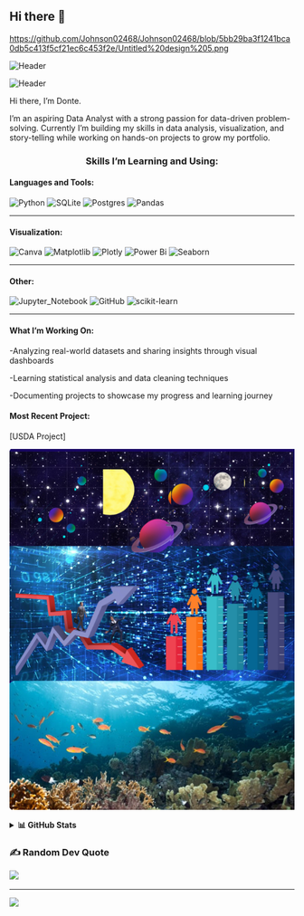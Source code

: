 ## Hi there 👋

https://github.com/Johnson02468/Johnson02468/blob/5bb29ba3f1241bca0db5c413f5cf21ec6c453f2e/Untitled%20design%205.png

![Header](./your-header-image-name.png)

![Header]([./your-header-image-name.png](https://github.com/Johnson02468/Johnson02468/blob/5bb29ba3f1241bca0db5c413f5cf21ec6c453f2e/Untitled%20design%205.png))

Hi there, I’m Donte. 

I’m an aspiring Data Analyst with a strong passion for data-driven problem-solving. Currently I’m building my skills in data analysis, visualization, and story-telling while working on hands-on projects to grow my portfolio. 

<h3 style="text-align:center"> Skills I’m Learning and Using:</h3>


<h4>Languages and Tools:</h4>

![Python](https://img.shields.io/badge/python-3670A0?style=for-the-badge&logo=python&logoColor=ffdd54) ![SQLite](https://img.shields.io/badge/sqlite-%2307405e.svg?style=for-the-badge&logo=sqlite&logoColor=white) ![Postgres](https://img.shields.io/badge/postgres-%23316192.svg?style=for-the-badge&logo=postgresql&logoColor=white) ![Pandas](https://img.shields.io/badge/pandas-%23150458.svg?style=for-the-badge&logo=pandas&logoColor=white)
<hr>
<h4>Visualization:</h4> 

![Canva](https://img.shields.io/badge/Canva-%2300C4CC.svg?style=for-the-badge&logo=Canva&logoColor=white) ![Matplotlib](https://img.shields.io/badge/Matplotlib-%23ffffff.svg?style=for-the-badge&logo=Matplotlib&logoColor=black) ![Plotly](https://img.shields.io/badge/Plotly-%233F4F75.svg?style=for-the-badge&logo=plotly&logoColor=white) ![Power Bi](https://img.shields.io/badge/power_bi-F2C811?style=for-the-badge&logo=powerbi&logoColor=black) ![Seaborn](https://img.shields.io/badge/Seaborn-3670A0?style=for-the-badge&logo=Seaborn&logoColor=ffdd54)
<hr>

<h4>Other:</h4> 

![Jupyter_Notebook](https://img.shields.io/badge/Jupyter_Notebook-%23150458.svg?style=for-the-badge&logo=Jupyter_Notebook&logoColor=white) ![GitHub](https://img.shields.io/badge/GitHub-%2300C4CC.svg?style=for-the-badge&logo=GitHub&logoColor=white) ![scikit-learn](https://img.shields.io/badge/scikit--learn-%23F7931E.svg?style=for-the-badge&logo=scikit-learn&logoColor=white)
<hr>
<h4>What I’m Working On:</h4>

-Analyzing real-world datasets and sharing insights through visual dashboards 

-Learning statistical analysis and data cleaning techniques 

-Documenting projects to showcase my progress and learning journey 


<h4>Most Recent Project:</h4>

[USDA Project] 

![](https://github.com/Johnson02468/Johnson02468/blob/76c7a44abc6187bf00e2af6b079912d42ab13cc1/uni.jpg)

 
<details>
  <summary><b>📊 GitHub Stats</b></summary>

  <br/>

  ![GitHub Stats](https://github-readme-stats.vercel.app/api?username=Johnson02468&theme=dark&hide_border=false&include_all_commits=false&count_private=false)

  ![GitHub Streak](https://nirzak-streak-stats.vercel.app/?user=Johnson02468&theme=dark&hide_border=false)

  ![Top Languages](https://github-readme-stats.vercel.app/api/top-langs/?username=Johnson02468&theme=dark&hide_border=false&layout=compact)

</details>

### ✍️ Random Dev Quote
![](https://quotes-github-readme.vercel.app/api?type=horizontal&theme=light)

---
[![](https://visitcount.itsvg.in/api?id=Johnson02468&icon=0&color=0)](https://visitcount.itsvg.in)

<!-- Proudly created with GPRM ( https://gprm.itsvg.in ) -->

<!--
**Johnson02468/Johnson02468** is a ✨ _special_ ✨ repository because its `README.md` (this file) appears on your GitHub profile.

Here are some ideas to get you started:

- 🔭 I’m currently working on ...
- 🌱 I’m currently learning ...
- 👯 I’m looking to collaborate on ...
- 🤔 I’m looking for help with ...
- 💬 Ask me about ...
- 📫 How to reach me: ...
- 😄 Pronouns: ...
- ⚡ Fun fact: ...
-->
